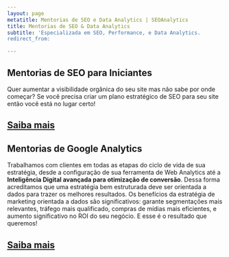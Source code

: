 ```yaml
---
layout: page
metatitle: Mentorias de SEO e Data Analytics | SEOAnalytics
title: Mentorias de SEO & Data Analytics
subtitle: 'Especializada em SEO, Performance, e Data Analytics.
redirect_from:

---
```


## Mentorias de SEO para Iniciantes

Quer aumentar a visibilidade orgânica do seu site mas não sabe por onde começar? Se você precisa criar um plano estratégico de SEO para seu site então você está no lugar certo! 

<div class="mw6 center tc contactbox"><h2><a class="no-underline tcblack" href="mailto:contato@seoanalytics.com.br">Saiba mais</a></h2></div>

## Mentorias de Google Analytics

Trabalhamos com clientes em todas as etapas do ciclo de vida de sua estrat&eacute;gia, desde a configura&ccedil;&atilde;o de sua ferramenta de Web Analytics at&eacute; a **Intelig&ecirc;ncia Digital avan&ccedil;ada para otimiza&ccedil;&atilde;o de convers&atilde;o**. Dessa forma acreditamos que uma estrat&eacute;gia bem estruturada deve ser orientada a dados para trazer os melhores resultados. Os benef&iacute;cios da estrat&eacute;gia de marketing orientada a dados s&atilde;o significativos: garante segmenta&ccedil;&otilde;es mais relevantes, tr&aacute;fego mais qualificado, compras de m&iacute;dias mais eficientes, e aumento significativo no ROI do seu neg&oacute;cio. E esse &eacute; o resultado que queremos!

<div class="mw6 center tc contactbox"><h2><a class="no-underline tcblack" href="/sobre/">Saiba mais</a></h2></div>
